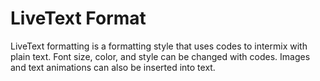LiveText Format
===============

LiveText formatting is a formatting style that uses codes to intermix with plain text. Font size, color, and style can be changed with codes. Images and text animations can also be inserted into text.

